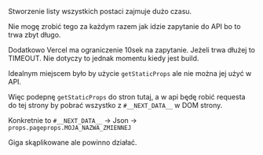 
Stworzenie listy wszystkich postaci zajmuje dużo czasu.

Nie mogę zrobić tego za każdym razem jak idzie zapytanie do API bo to trwa zbyt długo.

Dodatkowo Vercel ma ograniczenie 10sek na zapytanie. Jeżeli trwa dłużej to TIMEOUT. Nie dotyczy to jednak momentu kiedy jest build.

Idealnym miejscem było by użycie `getStaticProps` ale nie można jej użyć w API.

Więc podepnę `getStaticProps` do stron tutaj, a w api będę robić requesta do tej strony by pobrać wszystko z `#__NEXT_DATA__` w DOM strony.

Konkretnie to `#__NEXT_DATA__` -> Json -> `props.pageprops.MOJA_NAZWA_ZMIENNEJ`

Giga skąplikowane ale powinno działać.
